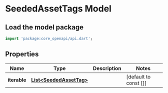 # SeededAssetTags Model

## Load the model package
```dart
import 'package:core_openapi/api.dart';
```

## Properties
Name | Type | Description | Notes
------------ | ------------- | ------------- | -------------
**iterable** | [**List\<SeededAssetTag\>**](SeededAssetTag) |  | [default to const []]




